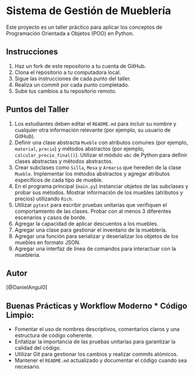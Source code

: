 # Sistema de Gestión de Mueblería

Este proyecto es un taller práctico para aplicar los conceptos de Programación Orientada a Objetos (POO) en Python.

## Instrucciones

1.  Haz un fork de este repositorio a tu cuenta de GitHub.
2.  Clona el repositorio a tu computadora local.
3.  Sigue las instrucciones de cada punto del taller.
4.  Realiza un commit por cada punto completado.
5.  Sube tus cambios a tu repositorio remoto.

## Puntos del Taller

1.  Los estudiantes deben editar el `README.md` para incluir su nombre y cualquier otra información relevante (por ejemplo, su usuario de GitHub).
2.  Definir una clase abstracta `Mueble` con atributos comunes (por ejemplo, `material`, `precio`) y métodos abstractos (por ejemplo, `calcular_precio_final()`). Utilizar el módulo `abc` de Python para definir clases abstractas y métodos abstractos.
3.  Crear subclases como `Silla`, `Mesa` y `Armario` que hereden de la clase `Mueble`. Implementar los métodos abstractos y agregar atributos específicos de cada tipo de mueble.
4.  En el programa principal (`main.py`) instanciar objetos de las subclases y probar sus métodos. Mostrar información de los muebles (atributos y precios) utilizando `Rich`.
5.  Utilizar `pytest` para escribir pruebas unitarias que verifiquen el comportamiento de las clases. Probar con al menos 3 diferentes escenarios y casos de borde.
6.  Agregar la capacidad de aplicar descuentos a los muebles.
7.  Agregar una clase para gestionar el inventario de la mueblería.
8.  Agregar una función para serializar y deserializar los objetos de los muebles en formato JSON.
9.  Agregar una interfaz de linea de comandos para interactuar con la muebleria.

## Autor

[@DanielAngul0]

## Buenas Prácticas y Workflow Moderno * **Código Limpio**: 
* Fomentar el uso de nombres descriptivos, comentarios claros y una estructura de código coherente.
* Enfatizar la importancia de las pruebas unitarias para garantizar la calidad del código.
* Utilizar Git para gestionar los cambios y realizar commits atómicos.
* Mantener el `README.md` actualizado y documentar el código cuando sea necesario.

